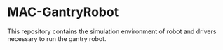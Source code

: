 # MAC-GantryRobot
This repository contains the simulation environment of robot and drivers necessary to run the gantry robot.
